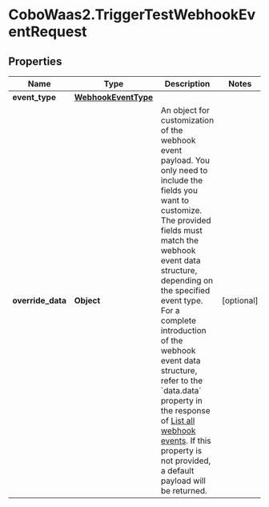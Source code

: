 # CoboWaas2.TriggerTestWebhookEventRequest

## Properties

Name | Type | Description | Notes
------------ | ------------- | ------------- | -------------
**event_type** | [**WebhookEventType**](WebhookEventType.md) |  | 
**override_data** | **Object** | An object for customization of the webhook event payload. You only need to include the fields you want to customize.   The provided fields must match the webhook event data structure, depending on the specified event type. For a complete introduction of the webhook event data structure, refer to the &#x60;data.data&#x60; property in the response of [List all webhook events](/v2/api-references/developers--webhooks/list-all-webhook-events).  If this property is not provided, a default payload will be returned.  | [optional] 



